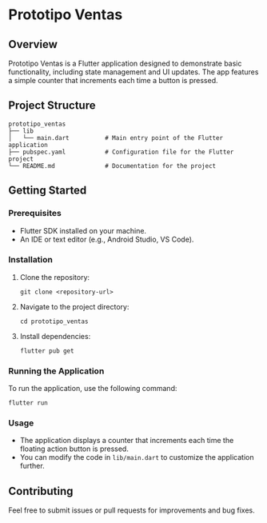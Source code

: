 # Prototipo Ventas

## Overview
Prototipo Ventas is a Flutter application designed to demonstrate basic functionality, including state management and UI updates. The app features a simple counter that increments each time a button is pressed.

## Project Structure
```
prototipo_ventas
├── lib
│   └── main.dart          # Main entry point of the Flutter application
├── pubspec.yaml           # Configuration file for the Flutter project
└── README.md              # Documentation for the project
```

## Getting Started

### Prerequisites
- Flutter SDK installed on your machine.
- An IDE or text editor (e.g., Android Studio, VS Code).

### Installation
1. Clone the repository:
   ```
   git clone <repository-url>
   ```
2. Navigate to the project directory:
   ```
   cd prototipo_ventas
   ```
3. Install dependencies:
   ```
   flutter pub get
   ```

### Running the Application
To run the application, use the following command:
```
flutter run
```

### Usage
- The application displays a counter that increments each time the floating action button is pressed.
- You can modify the code in `lib/main.dart` to customize the application further.

## Contributing
Feel free to submit issues or pull requests for improvements and bug fixes.